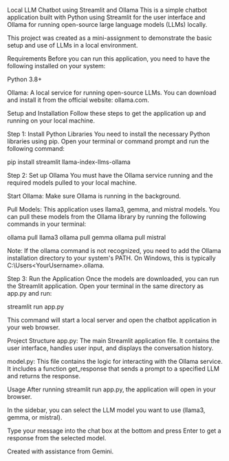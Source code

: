 Local LLM Chatbot using Streamlit and Ollama
This is a simple chatbot application built with Python using Streamlit for the user interface and Ollama for running open-source large language models (LLMs) locally.

This project was created as a mini-assignment to demonstrate the basic setup and use of LLMs in a local environment.

Requirements
Before you can run this application, you need to have the following installed on your system:

Python 3.8+

Ollama: A local service for running open-source LLMs. You can download and install it from the official website: ollama.com.

Setup and Installation
Follow these steps to get the application up and running on your local machine.

Step 1: Install Python Libraries
You need to install the necessary Python libraries using pip. Open your terminal or command prompt and run the following command:

pip install streamlit llama-index-llms-ollama

Step 2: Set up Ollama
You must have the Ollama service running and the required models pulled to your local machine.

Start Ollama: Make sure Ollama is running in the background.

Pull Models: This application uses llama3, gemma, and mistral models. You can pull these models from the Ollama library by running the following commands in your terminal:

ollama pull llama3
ollama pull gemma
ollama pull mistral

Note: If the ollama command is not recognized, you need to add the Ollama installation directory to your system's PATH. On Windows, this is typically C:\Users\<YourUsername>\.ollama.

Step 3: Run the Application
Once the models are downloaded, you can run the Streamlit application. Open your terminal in the same directory as app.py and run:

streamlit run app.py

This command will start a local server and open the chatbot application in your web browser.

Project Structure
app.py: The main Streamlit application file. It contains the user interface, handles user input, and displays the conversation history.

model.py: This file contains the logic for interacting with the Ollama service. It includes a function get_response that sends a prompt to a specified LLM and returns the response.

Usage
After running streamlit run app.py, the application will open in your browser.

In the sidebar, you can select the LLM model you want to use (llama3, gemma, or mistral).

Type your message into the chat box at the bottom and press Enter to get a response from the selected model.

Created with assistance from Gemini.
